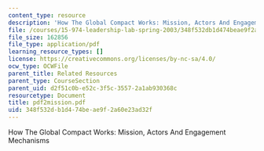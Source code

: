```yaml
---
content_type: resource
description: 'How The Global Compact Works: Mission, Actors And Engagement Mechanisms'
file: /courses/15-974-leadership-lab-spring-2003/348f532db1d474beae9f2a60e23ad32f_pdf2mission.pdf
file_size: 162856
file_type: application/pdf
learning_resource_types: []
license: https://creativecommons.org/licenses/by-nc-sa/4.0/
ocw_type: OCWFile
parent_title: Related Resources
parent_type: CourseSection
parent_uid: d2f51c0b-e52c-3f5c-3557-2a1ab930368c
resourcetype: Document
title: pdf2mission.pdf
uid: 348f532d-b1d4-74be-ae9f-2a60e23ad32f
---
```

How The Global Compact Works: Mission, Actors And Engagement Mechanisms